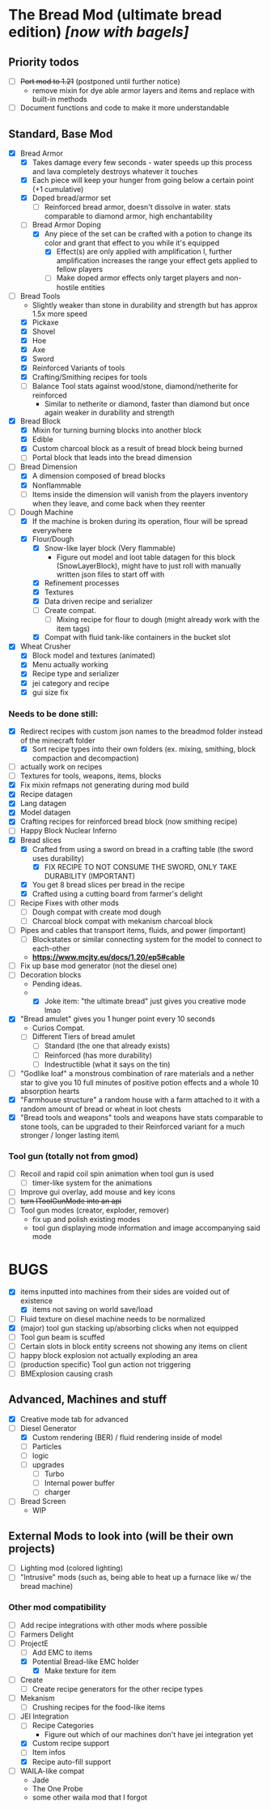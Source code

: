 # The Bread Mod (ultimate bread edition) *[now with bagels]*
## Priority todos
  - [ ] <s>Port mod to 1.21</s> (postponed until further notice)
    - remove mixin for dye able armor layers and items and replace with built-in methods
  - [ ] Document functions and code to make it more understandable
## Standard, Base Mod
- [X] Bread Armor
  - [X] Takes damage every few seconds - water speeds up this process and lava completely destroys whatever it touches
  - [X] Each piece will keep your hunger from going below a certain point (+1 cumulative)
  - [X] Doped bread/armor set
    - [ ] Reinforced bread armor, doesn't dissolve in water. stats comparable to diamond armor, high enchantability
  - [ ] Bread Armor Doping
    - [X] Any piece of the set can be crafted with a potion to change its color and grant that effect to you while it's equipped
      - [X] Effect(s) are only applied with amplification I, further amplification increases the range your effect gets applied to fellow players
      - [ ] Make doped armor effects only target players and non-hostile entities
- [ ] Bread Tools
  - Slightly weaker than stone in durability and strength but has approx 1.5x more speed
  - [X] Pickaxe
  - [X] Shovel
  - [X] Hoe
  - [X] Axe
  - [X] Sword
  - [X] Reinforced Variants of tools
  - [X] Crafting/Smithing recipes for tools
  - [ ] Balance Tool stats against wood/stone, diamond/netherite for reinforced
    - Similar to netherite or diamond, faster than diamond but once again weaker in durability and strength
- [X] Bread Block
  - [X] Mixin for turning burning blocks into another block
  - [X] Edible
  - [X] Custom charcoal block as a result of bread block being burned
  - [ ] Portal block that leads into the bread dimension
- [ ] Bread Dimension
  - [X] A dimension composed of bread blocks
  - [X] Nonflammable
  - [ ] Items inside the dimension will vanish from the players inventory when they leave, and come back when they reenter
- [ ] Dough Machine
  - [X] If the machine is broken during its operation, flour will be spread everywhere 
  - [X] Flour/Dough
    - [X] Snow-like layer block (Very flammable)
      - Figure out model and loot table datagen for this block (SnowLayerBlock), might have to just roll with manually written json files to start off with
    - [X] Refinement processes
    - [X] Textures
    - [X] Data driven recipe and serializer
    - [ ] Create compat.
      - [ ] Mixing recipe for flour to dough (might already work with the item tags)
    - [X] Compat with fluid tank-like containers in the bucket slot
- [X] Wheat Crusher
  - [X] Block model and textures (animated)
  - [X] Menu actually working
  - [X] Recipe type and serializer
  - [X] jei category and recipe
  - [X] gui size fix
### Needs to be done still:
  - [X] Redirect recipes with custom json names to the breadmod folder instead of the minecraft folder
    - [X] Sort recipe types into their own folders (ex. mixing, smithing, block compaction and decompaction)
  - [ ] actually work on recipes
  - [ ] Textures for tools, weapons, items, blocks
  - [X] Fix mixin refmaps not generating during mod build
  - [X] Recipe datagen
  - [X] Lang datagen
  - [X] Model datagen
  - [X] Crafting recipes for reinforced bread block (now smithing recipe)
  - [ ] Happy Block Nuclear Inferno
- [X] Bread slices
  - [X] Crafted from using a sword on bread in a crafting table (the sword uses durability)
    - [X] FIX RECIPE TO NOT CONSUME THE SWORD, ONLY TAKE DURABILITY (IMPORTANT)
  - [X] You get 8 bread slices per bread in the recipe
  - [X] Crafted using a cutting board from farmer's delight
- [ ] Recipe Fixes with other mods
  - [ ] Dough compat with create mod dough
  - [ ] Charcoal block compat with mekanism charcoal block
- [ ] Pipes and cables that transport items, fluids, and power (important)
  - [ ] Blockstates or similar connecting system for the model to connect to each-other
  - <b>https://www.mcjty.eu/docs/1.20/ep5#cable</b>
- [ ] Fix up base mod generator (not the diesel one)
- [ ] Decoration blocks
  - Pending ideas.
  - - [X] Joke item: "the ultimate bread" just gives you creative mode lmao
- [X] "Bread amulet" gives you 1 hunger point every 10 seconds
  - Curios Compat.
  - [ ] Different Tiers of bread amulet
    - [ ] Standard (the one that already exists)
    - [ ] Reinforced (has more durability)
    - [ ] Indestructible (what it says on the tin)
- [ ] "Godlike loaf" a monstrous combination of rare materials and a nether star to give you 10 full minutes of positive potion effects and a whole 10 absorption hearts
- [X] "Farmhouse structure" a random house with a farm attached to it with a random amount of bread or wheat in loot chests
- [X] "Bread tools and weapons" tools and weapons have stats comparable to stone tools, can be upgraded to their Reinforced variant for a much stronger / longer lasting item\

### Tool gun (totally not from gmod)
  - [ ] Recoil and rapid coil spin animation when tool gun is used
    - [ ] timer-like system for the animations
  - [ ] Improve gui overlay, add mouse and key icons
  - [ ] <s>turn IToolGunMode into an api</s>
  - [ ] Tool gun modes (creator, exploder, remover)
    - fix up and polish existing modes
    - tool gun displaying mode information and image accompanying said mode
# BUGS
  - [X] items inputted into machines from their sides are voided out of existence
    - [X] items not saving on world save/load
  - [ ] Fluid texture on diesel machine needs to be normalized
  - [X] (major) tool gun stacking up/absorbing clicks when not equipped
  - [ ] Tool gun beam is scuffed
  - [ ] Certain slots in block entity screens not showing any items on client
  - [ ] happy block explosion not actually exploding an area
  - [ ] (production specific) Tool gun action not triggering
  - [ ] BMExplosion causing crash
## Advanced, Machines and stuff
- [X] Creative mode tab for advanced
- [ ] Diesel Generator
  - [X] Custom rendering (BER) / fluid rendering inside of model
  - [ ] Particles
  - [ ] logic
  - [ ] upgrades
    -  [ ] Turbo
    -  [ ] Internal power buffer
    -  [ ] charger
- [ ] Bread Screen
  - WIP
## External Mods to look into (will be their own projects)
- [ ] Lighting mod (colored lighting)
- [ ] "Intrusive" mods (such as, being able to heat up a furnace like w/ the bread machine)
### Other mod compatibility
- [ ] Add recipe integrations with other mods where possible
- [ ] Farmers Delight
- [ ] ProjectE
  - [ ] Add EMC to items
  - [X] Potential Bread-like EMC holder
    - [X] Make texture for item
- [ ] Create
  - [ ] Create recipe generators for the other recipe types
- [ ] Mekanism
  - [ ] Crushing recipes for the food-like items
- [ ] JEI Integration
  - [ ] Recipe Categories
    - Figure out which of our machines don't have jei integration yet
  - [X] Custom recipe support
  - [ ] Item infos
  - [X] Recipe auto-fill support
- [ ] WAILA-like compat
  - Jade
  - The One Probe
  - some other waila mod that I forgot